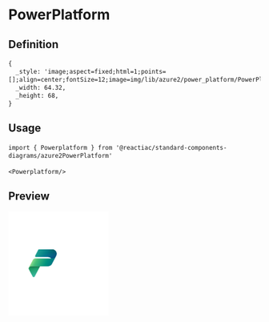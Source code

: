 # PowerPlatform

## Definition

```
{
  _style: 'image;aspect=fixed;html=1;points=[];align=center;fontSize=12;image=img/lib/azure2/power_platform/PowerPlatform.svg;strokeColor=none;',
  _width: 64.32,
  _height: 68,
}
```

## Usage

```
import { Powerplatform } from '@reactiac/standard-components-diagrams/azure2PowerPlatform'

<Powerplatform/>
```

## Preview

<img src="./powerplatform.png" width="200"/>
